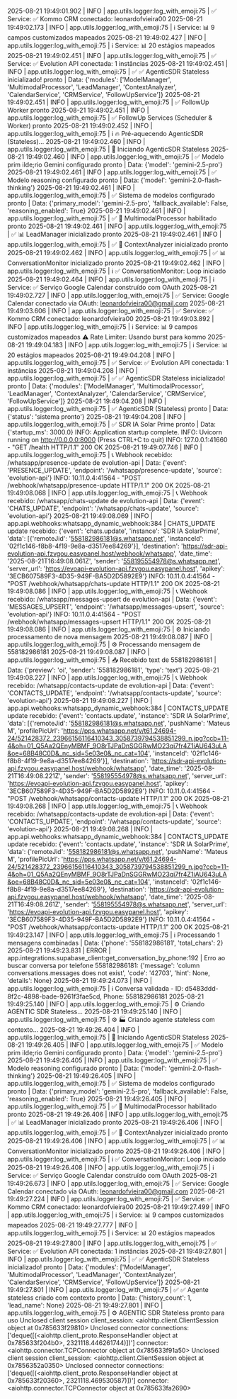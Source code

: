 2025-08-21 19:49:01.902 | INFO     | app.utils.logger:log_with_emoji:75 | ✅ Service: ✅ Kommo CRM conectado: leonardofvieira00
2025-08-21 19:49:02.173 | INFO     | app.utils.logger:log_with_emoji:75 | ℹ️ Service: 📊 9 campos customizados mapeados
2025-08-21 19:49:02.427 | INFO     | app.utils.logger:log_with_emoji:75 | ℹ️ Service: 📊 20 estágios mapeados
2025-08-21 19:49:02.451 | INFO     | app.utils.logger:log_with_emoji:75 | ✅ Service: ✅ Evolution API conectada: 1 instâncias
2025-08-21 19:49:02.451 | INFO     | app.utils.logger:log_with_emoji:75 | ✅ ✅ AgenticSDR Stateless inicializado! pronto | Data: {'modules': ['ModelManager', 'MultimodalProcessor', 'LeadManager', 'ContextAnalyzer', 'CalendarService', 'CRMService', 'FollowUpService']}
2025-08-21 19:49:02.451 | INFO     | app.utils.logger:log_with_emoji:75 | ✅ FollowUp Worker pronto
2025-08-21 19:49:02.451 | INFO     | app.utils.logger:log_with_emoji:75 | ✅ FollowUp Services (Scheduler & Worker) pronto
2025-08-21 19:49:02.452 | INFO     | app.utils.logger:log_with_emoji:75 | ℹ️ 🔥 Pré-aquecendo AgenticSDR (Stateless)...
2025-08-21 19:49:02.460 | INFO     | app.utils.logger:log_with_emoji:75 | 🚀 Iniciando AgenticSDR Stateless
2025-08-21 19:49:02.460 | INFO     | app.utils.logger:log_with_emoji:75 | ✅ Modelo prim ilde;rio Gemini configurado pronto | Data: {'model': 'gemini-2.5-pro'}
2025-08-21 19:49:02.461 | INFO     | app.utils.logger:log_with_emoji:75 | ✅ Modelo reasoning configurado pronto | Data: {'model': 'gemini-2.0-flash-thinking'}
2025-08-21 19:49:02.461 | INFO     | app.utils.logger:log_with_emoji:75 | ✅ Sistema de modelos configurado pronto | Data: {'primary_model': 'gemini-2.5-pro', 'fallback_available': False, 'reasoning_enabled': True}
2025-08-21 19:49:02.461 | INFO     | app.utils.logger:log_with_emoji:75 | ✅ 🎨 MultimodalProcessor habilitado pronto
2025-08-21 19:49:02.461 | INFO     | app.utils.logger:log_with_emoji:75 | ✅ 📊 LeadManager inicializado pronto
2025-08-21 19:49:02.461 | INFO     | app.utils.logger:log_with_emoji:75 | ✅ 🧠 ContextAnalyzer inicializado pronto
2025-08-21 19:49:02.462 | INFO     | app.utils.logger:log_with_emoji:75 | ✅ 📊 ConversationMonitor inicializado pronto
2025-08-21 19:49:02.462 | INFO     | app.utils.logger:log_with_emoji:75 | ℹ️ ✅ ConversationMonitor: Loop iniciado
2025-08-21 19:49:02.464 | INFO     | app.utils.logger:log_with_emoji:75 | ℹ️ Service: ✅ Serviço Google Calendar construído com OAuth
2025-08-21 19:49:02.727 | INFO     | app.utils.logger:log_with_emoji:75 | ✅ Service: Google Calendar conectado via OAuth: leonardofvieira00@gmail.com
2025-08-21 19:49:03.606 | INFO     | app.utils.logger:log_with_emoji:75 | ✅ Service: ✅ Kommo CRM conectado: leonardofvieira00
2025-08-21 19:49:03.892 | INFO     | app.utils.logger:log_with_emoji:75 | ℹ️ Service: 📊 9 campos customizados mapeados
⚠️ Rate Limiter: Usando burst para kommo
2025-08-21 19:49:04.183 | INFO     | app.utils.logger:log_with_emoji:75 | ℹ️ Service: 📊 20 estágios mapeados
2025-08-21 19:49:04.208 | INFO     | app.utils.logger:log_with_emoji:75 | ✅ Service: ✅ Evolution API conectada: 1 instâncias
2025-08-21 19:49:04.208 | INFO     | app.utils.logger:log_with_emoji:75 | ✅ ✅ AgenticSDR Stateless inicializado! pronto | Data: {'modules': ['ModelManager', 'MultimodalProcessor', 'LeadManager', 'ContextAnalyzer', 'CalendarService', 'CRMService', 'FollowUpService']}
2025-08-21 19:49:04.208 | INFO     | app.utils.logger:log_with_emoji:75 | ✅ AgenticSDR (Stateless) pronto | Data: {'status': 'sistema pronto'}
2025-08-21 19:49:04.208 | INFO     | app.utils.logger:log_with_emoji:75 | ✅ SDR IA Solar Prime pronto | Data: {'startup_ms': 3000.0}
INFO:     Application startup complete.
INFO:     Uvicorn running on http://0.0.0.0:8000 (Press CTRL+C to quit)
INFO:     127.0.0.1:41660 - "GET /health HTTP/1.1" 200 OK
2025-08-21 19:49:07.746 | INFO     | app.utils.logger:log_with_emoji:75 | 📞 Webhook recebido: /whatsapp/presence-update de evolution-api | Data: {'event': 'PRESENCE_UPDATE', 'endpoint': '/whatsapp/presence-update', 'source': 'evolution-api'}
INFO:     10.11.0.4:41564 - "POST /webhook/whatsapp/presence-update HTTP/1.1" 200 OK
2025-08-21 19:49:08.068 | INFO     | app.utils.logger:log_with_emoji:75 | 📞 Webhook recebido: /whatsapp/chats-update de evolution-api | Data: {'event': 'CHATS_UPDATE', 'endpoint': '/whatsapp/chats-update', 'source': 'evolution-api'}
2025-08-21 19:49:08.069 | INFO     | app.api.webhooks:whatsapp_dynamic_webhook:384 | CHATS_UPDATE update recebido: {'event': 'chats.update', 'instance': 'SDR IA SolarPrime', 'data': [{'remoteJid': '558182986181@s.whatsapp.net', 'instanceId': '02f1c146-f8b8-4f19-9e8a-d3517ee84269'}], 'destination': 'https://sdr-api-evolution-api.fzvgou.easypanel.host/webhook/whatsapp', 'date_time': '2025-08-21T16:49:08.061Z', 'sender': '558195554978@s.whatsapp.net', 'server_url': 'https://evoapi-evolution-api.fzvgou.easypanel.host', 'apikey': '3ECB607589F3-4D35-949F-BA5D2D5892E9'}
INFO:     10.11.0.4:41564 - "POST /webhook/whatsapp/chats-update HTTP/1.1" 200 OK
2025-08-21 19:49:08.086 | INFO     | app.utils.logger:log_with_emoji:75 | 📞 Webhook recebido: /whatsapp/messages-upsert de evolution-api | Data: {'event': 'MESSAGES_UPSERT', 'endpoint': '/whatsapp/messages-upsert', 'source': 'evolution-api'}
INFO:     10.11.0.4:41564 - "POST /webhook/whatsapp/messages-upsert HTTP/1.1" 200 OK
2025-08-21 19:49:08.086 | INFO     | app.utils.logger:log_with_emoji:75 | ⚙️ Iniciando processamento de nova mensagem
2025-08-21 19:49:08.087 | INFO     | app.utils.logger:log_with_emoji:75 | ⚙️ Processando mensagem de 558182986181
2025-08-21 19:49:08.087 | INFO     | app.utils.logger:log_with_emoji:75 | 📥 Recebido text de 558182986181 | Data: {'preview': 'oi', 'sender': '558182986181', 'type': 'text'}
2025-08-21 19:49:08.227 | INFO     | app.utils.logger:log_with_emoji:75 | 📞 Webhook recebido: /whatsapp/contacts-update de evolution-api | Data: {'event': 'CONTACTS_UPDATE', 'endpoint': '/whatsapp/contacts-update', 'source': 'evolution-api'}
2025-08-21 19:49:08.227 | INFO     | app.api.webhooks:whatsapp_dynamic_webhook:384 | CONTACTS_UPDATE update recebido: {'event': 'contacts.update', 'instance': 'SDR IA SolarPrime', 'data': [{'remoteJid': '558182986181@s.whatsapp.net', 'pushName': 'Mateus M', 'profilePicUrl': 'https://pps.whatsapp.net/v/t61.24694-24/521428372_23966156116410343_3058739794538851299_n.jpg?ccb=11-4&oh=01_Q5Aa2QEnyMBMF_9O8rTJPaDnSGGRwMO23qi7fr4Z1iAU643uLA&oe=68B48C0D&_nc_sid=5e03e0&_nc_cat=104', 'instanceId': '02f1c146-f8b8-4f19-9e8a-d3517ee84269'}], 'destination': 'https://sdr-api-evolution-api.fzvgou.easypanel.host/webhook/whatsapp', 'date_time': '2025-08-21T16:49:08.221Z', 'sender': '558195554978@s.whatsapp.net', 'server_url': 'https://evoapi-evolution-api.fzvgou.easypanel.host', 'apikey': '3ECB607589F3-4D35-949F-BA5D2D5892E9'}
INFO:     10.11.0.4:41564 - "POST /webhook/whatsapp/contacts-update HTTP/1.1" 200 OK
2025-08-21 19:49:08.268 | INFO     | app.utils.logger:log_with_emoji:75 | 📞 Webhook recebido: /whatsapp/contacts-update de evolution-api | Data: {'event': 'CONTACTS_UPDATE', 'endpoint': '/whatsapp/contacts-update', 'source': 'evolution-api'}
2025-08-21 19:49:08.268 | INFO     | app.api.webhooks:whatsapp_dynamic_webhook:384 | CONTACTS_UPDATE update recebido: {'event': 'contacts.update', 'instance': 'SDR IA SolarPrime', 'data': {'remoteJid': '558182986181@s.whatsapp.net', 'pushName': 'Mateus M', 'profilePicUrl': 'https://pps.whatsapp.net/v/t61.24694-24/521428372_23966156116410343_3058739794538851299_n.jpg?ccb=11-4&oh=01_Q5Aa2QEnyMBMF_9O8rTJPaDnSGGRwMO23qi7fr4Z1iAU643uLA&oe=68B48C0D&_nc_sid=5e03e0&_nc_cat=104', 'instanceId': '02f1c146-f8b8-4f19-9e8a-d3517ee84269'}, 'destination': 'https://sdr-api-evolution-api.fzvgou.easypanel.host/webhook/whatsapp', 'date_time': '2025-08-21T16:49:08.261Z', 'sender': '558195554978@s.whatsapp.net', 'server_url': 'https://evoapi-evolution-api.fzvgou.easypanel.host', 'apikey': '3ECB607589F3-4D35-949F-BA5D2D5892E9'}
INFO:     10.11.0.4:41564 - "POST /webhook/whatsapp/contacts-update HTTP/1.1" 200 OK
2025-08-21 19:49:23.147 | INFO     | app.utils.logger:log_with_emoji:75 | ℹ️ Processando 1 mensagens combinadas | Data: {'phone': '558182986181', 'total_chars': 2}
2025-08-21 19:49:23.831 | ERROR    | app.integrations.supabase_client:get_conversation_by_phone:192 | Erro ao buscar conversa por telefone 558182986181: {'message': 'column conversations.messages does not exist', 'code': '42703', 'hint': None, 'details': None}
2025-08-21 19:49:24.073 | INFO     | app.utils.logger:log_with_emoji:75 | ℹ️ Conversa validada - ID: d5483ddd-8f2c-4898-bade-9261f3fae5cd, Phone: 558182986181
2025-08-21 19:49:25.140 | INFO     | app.utils.logger:log_with_emoji:75 | ⚙️ Criando AGENTIC SDR Stateless...
2025-08-21 19:49:25.140 | INFO     | app.utils.logger:log_with_emoji:75 | ⚙️ 🏭 Criando agente stateless com contexto...
2025-08-21 19:49:26.404 | INFO     | app.utils.logger:log_with_emoji:75 | 🚀 Iniciando AgenticSDR Stateless
2025-08-21 19:49:26.405 | INFO     | app.utils.logger:log_with_emoji:75 | ✅ Modelo prim ilde;rio Gemini configurado pronto | Data: {'model': 'gemini-2.5-pro'}
2025-08-21 19:49:26.405 | INFO     | app.utils.logger:log_with_emoji:75 | ✅ Modelo reasoning configurado pronto | Data: {'model': 'gemini-2.0-flash-thinking'}
2025-08-21 19:49:26.405 | INFO     | app.utils.logger:log_with_emoji:75 | ✅ Sistema de modelos configurado pronto | Data: {'primary_model': 'gemini-2.5-pro', 'fallback_available': False, 'reasoning_enabled': True}
2025-08-21 19:49:26.405 | INFO     | app.utils.logger:log_with_emoji:75 | ✅ 🎨 MultimodalProcessor habilitado pronto
2025-08-21 19:49:26.406 | INFO     | app.utils.logger:log_with_emoji:75 | ✅ 📊 LeadManager inicializado pronto
2025-08-21 19:49:26.406 | INFO     | app.utils.logger:log_with_emoji:75 | ✅ 🧠 ContextAnalyzer inicializado pronto
2025-08-21 19:49:26.406 | INFO     | app.utils.logger:log_with_emoji:75 | ✅ 📊 ConversationMonitor inicializado pronto
2025-08-21 19:49:26.406 | INFO     | app.utils.logger:log_with_emoji:75 | ℹ️ ✅ ConversationMonitor: Loop iniciado
2025-08-21 19:49:26.408 | INFO     | app.utils.logger:log_with_emoji:75 | ℹ️ Service: ✅ Serviço Google Calendar construído com OAuth
2025-08-21 19:49:26.673 | INFO     | app.utils.logger:log_with_emoji:75 | ✅ Service: Google Calendar conectado via OAuth: leonardofvieira00@gmail.com
2025-08-21 19:49:27.224 | INFO     | app.utils.logger:log_with_emoji:75 | ✅ Service: ✅ Kommo CRM conectado: leonardofvieira00
2025-08-21 19:49:27.499 | INFO     | app.utils.logger:log_with_emoji:75 | ℹ️ Service: 📊 9 campos customizados mapeados
2025-08-21 19:49:27.777 | INFO     | app.utils.logger:log_with_emoji:75 | ℹ️ Service: 📊 20 estágios mapeados
2025-08-21 19:49:27.800 | INFO     | app.utils.logger:log_with_emoji:75 | ✅ Service: ✅ Evolution API conectada: 1 instâncias
2025-08-21 19:49:27.801 | INFO     | app.utils.logger:log_with_emoji:75 | ✅ ✅ AgenticSDR Stateless inicializado! pronto | Data: {'modules': ['ModelManager', 'MultimodalProcessor', 'LeadManager', 'ContextAnalyzer', 'CalendarService', 'CRMService', 'FollowUpService']}
2025-08-21 19:49:27.801 | INFO     | app.utils.logger:log_with_emoji:75 | ✅ ✅ Agente stateless criado com contexto pronto | Data: {'history_count': 1, 'lead_name': None}
2025-08-21 19:49:27.801 | INFO     | app.utils.logger:log_with_emoji:75 | ⚙️ AGENTIC SDR Stateless pronto para uso
Unclosed client session
client_session: <aiohttp.client.ClientSession object at 0x785633f29810>
Unclosed connector
connections: ['deque([(<aiohttp.client_proto.ResponseHandler object at 0x785633f204b0>, 2321118.446261744)])']
connector: <aiohttp.connector.TCPConnector object at 0x785633f91a50>
Unclosed client session
client_session: <aiohttp.client.ClientSession object at 0x7856352a0350>
Unclosed connector
connections: ['deque([(<aiohttp.client_proto.ResponseHandler object at 0x785633f20360>, 2321118.469530587)])']
connector: <aiohttp.connector.TCPConnector object at 0x785633fa2690>